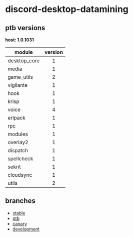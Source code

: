 # discord-desktop-datamining

## ptb versions

**host: 1.0.1031**

| module | version |
| ------ | :-----: |
| desktop_core | 1 |
| media | 1 |
| game_utils | 2 |
| vigilante | 1 |
| hook | 1 |
| krisp | 1 |
| voice | 4 |
| erlpack | 1 |
| rpc | 1 |
| modules | 1 |
| overlay2 | 1 |
| dispatch | 1 |
| spellcheck | 1 |
| sekrit | 1 |
| cloudsync | 1 |
| utils | 2 |

## branches

- [stable](https://github.com/OpenAsar/discord-desktop-datamining/tree/stable)
- [ptb](https://github.com/OpenAsar/discord-desktop-datamining/tree/ptb)
- [canary](https://github.com/OpenAsar/discord-desktop-datamining/tree/canary)
- [development](https://github.com/OpenAsar/discord-desktop-datamining/tree/development)